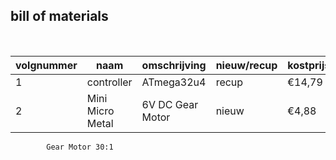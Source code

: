 ## bill of materials
<br />

|volgnummer|naam|omschrijving|nieuw/recup|kostprijs/stuk|aantal|subtotaal|
|----------|-----------------|----------------|-----------|---------|------|---------|
|         1|  controller     |ATmega32u4      |recup      |€14,79   | 1    |€0       |
|         2|Mini Micro Metal |6V DC Gear Motor|nieuw      |€4,88    |2     |€9,76    |
            Gear Motor 30:1  
